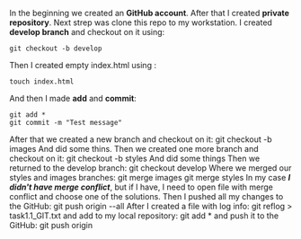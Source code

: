 In the beginning we created an **GitHub account**. After that I created **private repository**. Next strep was clone this repo to my workstation. 
I created **develop branch** and checkout on it using: 
```
git checkout -b develop
```
Then I created empty index.html using :
```
touch index.html
```
And then I made **add** and **commit**:
```
git add *
git commit -m "Test message"
```
After that we created a new branch and checkout on it:
git checkout -b images
And did some thins.
Then we created one more branch and checkout on it:
git checkout -b styles
And did some things
Then we returned to the develop branch:
git checkout develop
Where we merged our styles and images branches: 
git merge images
git merge styles
In my case ***I didn't have merge conflict***, but if I have, I need to open file with merge conflict and choose one of the solutions.
Then I pushed all my changes to the GitHub:
git push origin --all
After I created a file with log info:
git reflog > task1.1_GIT.txt
and add to my local repository:
git add * 
and push it to the GitHub:
git push origin
